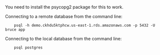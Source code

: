 
You need to install the psycopg2 package for this to work.

Connecting to a remote database from the command line:

        psql -h demo.ckhdu5ktphcw.us-east-1.rds.amazonaws.com -p 5432 -U bruce app

Connecting to the local database from the command line:

        psql postgres


